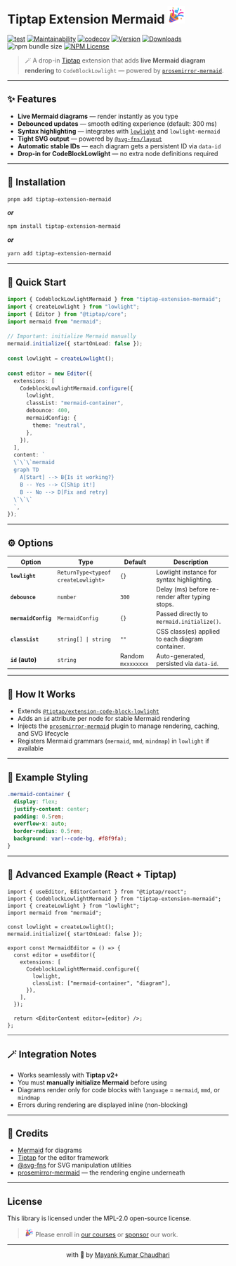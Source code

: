 # Tiptap Extension Mermaid <img src="https://raw.githubusercontent.com/mayank1513/mayank1513/main/popper.png" style="height: 40px"/>

[![test](https://github.com/md2docx/tiptap-extension-mermaid/actions/workflows/test.yml/badge.svg)](https://github.com/md2docx/tiptap-extension-mermaid/actions/workflows/test.yml)
[![Maintainability](https://qlty.sh/gh/md2docx/projects/tiptap-extension-mermaid/maintainability.svg)](https://qlty.sh/gh/md2docx/projects/tiptap-extension-mermaid)
[![codecov](https://codecov.io/gh/md2docx/tiptap-extension-mermaid/graph/badge.svg)](https://codecov.io/gh/md2docx/tiptap-extension-mermaid)
[![Version](https://img.shields.io/npm/v/tiptap-extension-mermaid.svg?colorB=green)](https://www.npmjs.com/package/tiptap-extension-mermaid)
[![Downloads](https://img.jsdelivr.com/img.shields.io/npm/d18m/tiptap-extension-mermaid.svg)](https://www.npmjs.com/package/tiptap-extension-mermaid)
![npm bundle size](https://img.shields.io/bundlephobia/minzip/tiptap-extension-mermaid)
[![NPM License](https://img.shields.io/npm/l/tiptap-extension-mermaid)](../LICENSE)

> 🪄 A drop-in [Tiptap](https://tiptap.dev/) extension that adds **live Mermaid diagram rendering** to `CodeBlockLowlight` — powered by [`prosemirror-mermaid`](https://github.com/mayank1513/prosemirror-mermaid).

---

## ✨ Features

- **Live Mermaid diagrams** — render instantly as you type
- **Debounced updates** — smooth editing experience (default: 300 ms)
- **Syntax highlighting** — integrates with [`lowlight`](https://github.com/wooorm/lowlight) and `lowlight-mermaid`
- **Tight SVG output** — powered by [`@svg-fns/layout`](https://github.com/mayank1513/svg-fns)
- **Automatic stable IDs** — each diagram gets a persistent ID via `data-id`
- **Drop-in for CodeBlockLowlight** — no extra node definitions required

---

## 🚀 Installation

```bash
pnpm add tiptap-extension-mermaid
```

**_or_**

```bash
npm install tiptap-extension-mermaid
```

**_or_**

```bash
yarn add tiptap-extension-mermaid
```

---

## 🧩 Quick Start

```ts
import { CodeblockLowlightMermaid } from "tiptap-extension-mermaid";
import { createLowlight } from "lowlight";
import { Editor } from "@tiptap/core";
import mermaid from "mermaid";

// Important: initialize Mermaid manually
mermaid.initialize({ startOnLoad: false });

const lowlight = createLowlight();

const editor = new Editor({
  extensions: [
    CodeblockLowlightMermaid.configure({
      lowlight,
      classList: "mermaid-container",
      debounce: 400,
      mermaidConfig: {
        theme: "neutral",
      },
    }),
  ],
  content: `
  \`\`\`mermaid
  graph TD
    A[Start] --> B{Is it working?}
    B -- Yes --> C[Ship it!]
    B -- No --> D[Fix and retry]
  \`\`\`
  `,
});
```

---

## ⚙️ Options

| Option              | Type                                | Default            | Description                                      |
| ------------------- | ----------------------------------- | ------------------ | ------------------------------------------------ |
| **`lowlight`**      | `ReturnType<typeof createLowlight>` | `{}`               | Lowlight instance for syntax highlighting.       |
| **`debounce`**      | `number`                            | `300`              | Delay (ms) before re-render after typing stops.  |
| **`mermaidConfig`** | `MermaidConfig`                     | `{}`               | Passed directly to `mermaid.initialize()`.       |
| **`classList`**     | `string[] \| string`                | `""`               | CSS class(es) applied to each diagram container. |
| **`id` (auto)**     | `string`                            | Random `mxxxxxxxx` | Auto-generated, persisted via `data-id`.         |

---

## 🧠 How It Works

- Extends [`@tiptap/extension-code-block-lowlight`](https://tiptap.dev/api/extensions/code-block-lowlight)
- Adds an `id` attribute per node for stable Mermaid rendering
- Injects the [`prosemirror-mermaid`](https://github.com/mayank1513/prosemirror-mermaid) plugin to manage rendering, caching, and SVG lifecycle
- Registers Mermaid grammars (`mermaid`, `mmd`, `mindmap`) in `lowlight` if available

---

## 🧰 Example Styling

```css
.mermaid-container {
  display: flex;
  justify-content: center;
  padding: 0.5rem;
  overflow-x: auto;
  border-radius: 0.5rem;
  background: var(--code-bg, #f8f9fa);
}
```

---

## 🧩 Advanced Example (React + Tiptap)

```tsx
import { useEditor, EditorContent } from "@tiptap/react";
import { CodeblockLowlightMermaid } from "tiptap-extension-mermaid";
import { createLowlight } from "lowlight";
import mermaid from "mermaid";

const lowlight = createLowlight();
mermaid.initialize({ startOnLoad: false });

export const MermaidEditor = () => {
  const editor = useEditor({
    extensions: [
      CodeblockLowlightMermaid.configure({
        lowlight,
        classList: ["mermaid-container", "diagram"],
      }),
    ],
  });

  return <EditorContent editor={editor} />;
};
```

---

## 🪄 Integration Notes

- Works seamlessly with **Tiptap v2+**
- You must **manually initialize Mermaid** before using
- Diagrams render only for code blocks with `language` = `mermaid`, `mmd`, or `mindmap`
- Errors during rendering are displayed inline (non-blocking)

---

## 🙏 Credits

- [Mermaid](https://mermaid.js.org/) for diagrams
- [Tiptap](https://tiptap.dev/) for the editor framework
- [@svg-fns](https://github.com/mayank1513/svg-fns) for SVG manipulation utilities
- [prosemirror-mermaid](https://github.com/mayank1513/prosemirror-mermaid) — the rendering engine underneath

---

## License

This library is licensed under the MPL-2.0 open-source license.

> <img src="https://raw.githubusercontent.com/mayank1513/mayank1513/main/popper.png" style="height: 20px"/> Please enroll in [our courses](https://mayank-chaudhari.vercel.app/courses) or [sponsor](https://github.com/sponsors/mayank1513) our work.

<hr />

<p align="center" style="text-align:center">with 💖 by <a href="https://mayank-chaudhari.vercel.app" target="_blank">Mayank Kumar Chaudhari</a></p>
